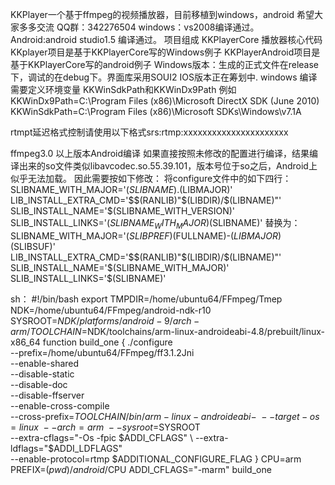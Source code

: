 KKPlayer一个基于ffmpeg的视频播放器，目前移植到windows，android
希望大家多多交流 QQ群：342276504
windows：vs2008编译通过。
Android:android studio1.5 编译通过。
项目组成 
         KKPlayerCore  播放器核心代码
		 KKplayer项目是基于KKPlayerCore写的Windows例子
		 KKPlayerAndroid项目是基于KKPlayerCore写的android例子
         Windows版本：生成的正式文件在release下，调试的在debug下。界面库采用SOUI2
		 IOS版本正在筹划中.
windows 编译需要定义环境变量
KKWinSdkPath和KKWinDx9Path
例如
KKWinDx9Path=C:\Program Files (x86)\Microsoft DirectX SDK (June 2010)
KKWinSdkPath=C:\Program Files (x86)\Microsoft SDKs\Windows\v7.1A

rtmpt延迟格式控制请使用以下格式srs:rtmp:xxxxxxxxxxxxxxxxxxxxxx

		

ffmpeg3.0 以上版本Android编译
如果直接按照未修改的配置进行编译，结果编译出来的so文件类似libavcodec.so.55.39.101，版本号位于so之后，Android上似乎无法加载。
因此需要按如下修改：
将configure文件中的如下四行：
SLIBNAME_WITH_MAJOR='$(SLIBNAME).$(LIBMAJOR)'
LIB_INSTALL_EXTRA_CMD='$$(RANLIB)"$(LIBDIR)/$(LIBNAME)"'
SLIB_INSTALL_NAME='$(SLIBNAME_WITH_VERSION)'
SLIB_INSTALL_LINKS='$(SLIBNAME_WITH_MAJOR)$(SLIBNAME)'
替换为：
SLIBNAME_WITH_MAJOR='$(SLIBPREF)$(FULLNAME)-$(LIBMAJOR)$(SLIBSUF)'
LIB_INSTALL_EXTRA_CMD='$$(RANLIB)"$(LIBDIR)/$(LIBNAME)"'
SLIB_INSTALL_NAME='$(SLIBNAME_WITH_MAJOR)'
SLIB_INSTALL_LINKS='$(SLIBNAME)'

sh：
#!/bin/bash
export TMPDIR=/home/ubuntu64/FFmpeg/Tmep
NDK=/home/ubuntu64/FFmpeg/android-ndk-r10
SYSROOT=$NDK/platforms/android-9/arch-arm/
TOOLCHAIN=$NDK/toolchains/arm-linux-androideabi-4.8/prebuilt/linux-x86_64
function build_one
{
./configure \
--prefix=/home/ubuntu64/FFmpeg/ff3.1.2Jni \
--enable-shared \
--disable-static \
--disable-doc \
--disable-ffserver \
--enable-cross-compile \
--cross-prefix=$TOOLCHAIN/bin/arm-linux-androideabi- \
--target-os=linux \
--arch=arm \
--sysroot=$SYSROOT \
--extra-cflags="-Os -fpic $ADDI_CFLAGS" \
--extra-ldflags="$ADDI_LDFLAGS" \
--enable-protocol=rtmp
$ADDITIONAL_CONFIGURE_FLAG
}
CPU=arm
PREFIX=$(pwd)/android/$CPU
ADDI_CFLAGS="-marm"
build_one